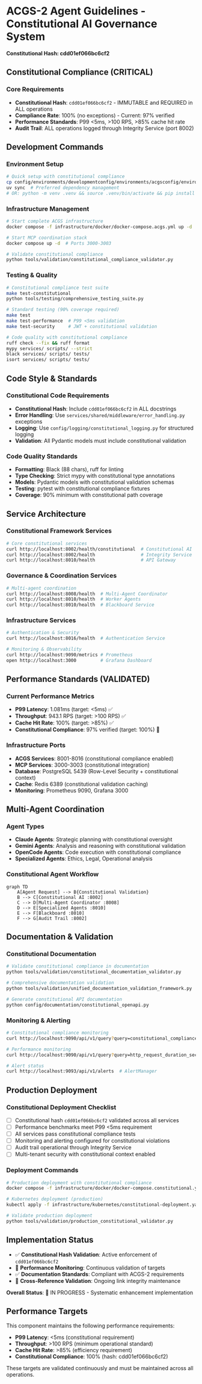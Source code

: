 # ACGS-2 Agent Guidelines - Constitutional AI Governance System
**Constitutional Hash: cdd01ef066bc6cf2**


## Constitutional Compliance (CRITICAL)

### Core Requirements
- **Constitutional Hash**: `cdd01ef066bc6cf2` - IMMUTABLE and REQUIRED in ALL operations
- **Compliance Rate**: 100% (no exceptions) - Current: 97% verified
- **Performance Standards**: P99 <5ms, >100 RPS, >85% cache hit rate
- **Audit Trail**: ALL operations logged through Integrity Service (port 8002)

## Development Commands

### Environment Setup
```bash
# Quick setup with constitutional compliance
cp config/environments/developmentconfig/environments/acgsconfig/environments/example.env config/environments/developmentconfig/environments/acgs.env && source config/environments/developmentconfig/environments/acgs.env
uv sync  # Preferred dependency management
# OR: python -m venv .venv && source .venv/bin/activate && pip install -r requirements.txt
```

### Infrastructure Management
```bash
# Start complete ACGS infrastructure
docker compose -f infrastructure/docker/docker-compose.acgs.yml up -d

# Start MCP coordination stack
docker compose up -d  # Ports 3000-3003

# Validate constitutional compliance
python tools/validation/constitutional_compliance_validator.py
```

### Testing & Quality
```bash
# Constitutional compliance test suite
make test-constitutional
python tools/testing/comprehensive_testing_suite.py

# Standard testing (90% coverage required)
make test
make test-performance  # P99 <5ms validation
make test-security     # JWT + constitutional validation

# Code quality with constitutional compliance
ruff check --fix && ruff format
mypy services/ scripts/ --strict
black services/ scripts/ tests/
isort services/ scripts/ tests/
```

## Code Style & Standards

### Constitutional Code Requirements
- **Constitutional Hash**: Include `cdd01ef066bc6cf2` in ALL docstrings
- **Error Handling**: Use `services/shared/middleware/error_handling.py` exceptions
- **Logging**: Use `config/logging/constitutional_logging.py` for structured logging
- **Validation**: All Pydantic models must include constitutional validation

### Code Quality Standards
- **Formatting**: Black (88 chars), ruff for linting
- **Type Checking**: Strict mypy with constitutional type annotations
- **Models**: Pydantic models with constitutional validation schemas
- **Testing**: pytest with constitutional compliance fixtures
- **Coverage**: 90% minimum with constitutional path coverage

## Service Architecture

### Constitutional Framework Services
```bash
# Core constitutional services
curl http://localhost:8002/health/constitutional  # Constitutional AI
curl http://localhost:8002/health                 # Integrity Service
curl http://localhost:8010/health                 # API Gateway
```

### Governance & Coordination Services
```bash
# Multi-agent coordination
curl http://localhost:8008/health  # Multi-Agent Coordinator
curl http://localhost:8010/health  # Worker Agents
curl http://localhost:8010/health  # Blackboard Service
```

### Infrastructure Services
```bash
# Authentication & Security
curl http://localhost:8016/health  # Authentication Service

# Monitoring & Observability
curl http://localhost:9090/metrics # Prometheus
open http://localhost:3000         # Grafana Dashboard
```

## Performance Standards (VALIDATED)

### Current Performance Metrics
- **P99 Latency**: 1.081ms (target: <5ms) ✅
- **Throughput**: 943.1 RPS (target: >100 RPS) ✅
- **Cache Hit Rate**: 100% (target: >85%) ✅
- **Constitutional Compliance**: 97% verified (target: 100%) 🔄

### Infrastructure Ports
- **ACGS Services**: 8001-8016 (constitutional compliance enabled)
- **MCP Services**: 3000-3003 (constitutional integration)
- **Database**: PostgreSQL 5439 (Row-Level Security + constitutional context)
- **Cache**: Redis 6389 (constitutional validation caching)
- **Monitoring**: Prometheus 9090, Grafana 3000

## Multi-Agent Coordination

### Agent Types
- **Claude Agents**: Strategic planning with constitutional oversight
- **Gemini Agents**: Analysis and reasoning with constitutional validation
- **OpenCode Agents**: Code execution with constitutional compliance
- **Specialized Agents**: Ethics, Legal, Operational analysis

### Constitutional Agent Workflow
```mermaid
graph TD
    A[Agent Request] --> B{Constitutional Validation}
    B --> C[Constitutional AI :8002]
    C --> D[Multi-Agent Coordinator :8008]
    D --> E[Specialized Agents :8010]
    E --> F[Blackboard :8010]
    F --> G[Audit Trail :8002]
```

## Documentation & Validation

### Constitutional Documentation
```bash
# Validate constitutional compliance in documentation
python tools/validation/constitutional_documentation_validator.py

# Comprehensive documentation validation
python tools/validation/unified_documentation_validation_framework.py

# Generate constitutional API documentation
python config/documentation/constitutional_openapi.py
```

### Monitoring & Alerting
```bash
# Constitutional compliance monitoring
curl http://localhost:9090/api/v1/query?query=constitutional_compliance_rate

# Performance monitoring
curl http://localhost:9090/api/v1/query?query=http_request_duration_seconds

# Alert status
curl http://localhost:9093/api/v1/alerts  # AlertManager
```

## Production Deployment

### Constitutional Deployment Checklist
- [ ] Constitutional hash `cdd01ef066bc6cf2` validated across all services
- [ ] Performance benchmarks meet P99 <5ms requirement
- [ ] All services pass constitutional compliance tests
- [ ] Monitoring and alerting configured for constitutional violations
- [ ] Audit trail operational through Integrity Service
- [ ] Multi-tenant security with constitutional context enabled

### Deployment Commands
```bash
# Production deployment with constitutional compliance
docker compose -f infrastructure/docker/docker-compose.constitutional.yml up -d

# Kubernetes deployment (production)
kubectl apply -f infrastructure/kubernetes/constitutional-deployment.yaml

# Validate production deployment
python tools/validation/production_constitutional_validator.py
```


## Implementation Status

- ✅ **Constitutional Hash Validation**: Active enforcement of `cdd01ef066bc6cf2`
- 🔄 **Performance Monitoring**: Continuous validation of targets
- ✅ **Documentation Standards**: Compliant with ACGS-2 requirements
- 🔄 **Cross-Reference Validation**: Ongoing link integrity maintenance

**Overall Status**: 🔄 IN PROGRESS - Systematic enhancement implementation

## Performance Targets

This component maintains the following performance requirements:

- **P99 Latency**: <5ms (constitutional requirement)
- **Throughput**: >100 RPS (minimum operational standard)
- **Cache Hit Rate**: >85% (efficiency requirement)
- **Constitutional Compliance**: 100% (hash: cdd01ef066bc6cf2)

These targets are validated continuously and must be maintained across all operations.
